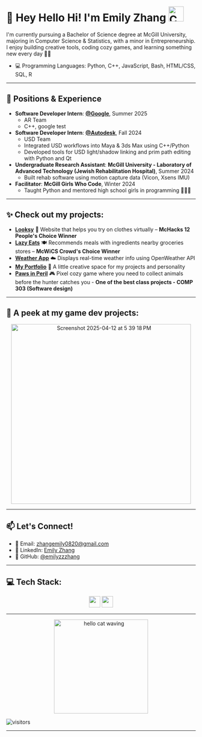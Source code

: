 # 🌸 Hey Hello Hi! I'm Emily Zhang <img src="https://raw.githubusercontent.com/Tarikul-Islam-Anik/Animated-Fluent-Emojis/master/Emojis/Animals/Cat%20Face.png" alt="Cat Face" width="40" />

I'm currently pursuing a Bachelor of Science degree at McGill University, majoring in Computer Science & Statistics, with a minor in Entrepreneurship. I enjoy building creative tools, coding cozy games, and learning something new every day 🧠🌈

* 💻 Programming Languages: Python, C++, JavaScript, Bash, HTML/CSS, SQL, R  

---

## 🚀 Positions & Experience
* **Software Developer Intern**: **[@Google](https://about.google/)**, Summer 2025
  * AR Team
  * C++, google test
* **Software Developer Intern**: **[@Autodesk](https://www.autodesk.com/)**, Fall 2024
  * USD Team
  * Integrated USD workflows into Maya & 3ds Max using C++/Python  
  * Developed tools for USD light/shadow linking and prim path editing with Python and Qt  
* **Undergraduate Research Assistant**: **McGill University - Laboratory of Advanced Technology (Jewish Rehabilitation Hospital)**, Summer 2024  
  * Built rehab software using motion capture data (Vicon, Xsens IMU)  
* **Facilitator**: **McGill Girls Who Code**, Winter 2024  
  * Taught Python and mentored high school girls in programming 🧕👩‍💻  

---

## ✨ Check out my projects:
* [**Looksy**](https://github.com/pearjuicee/Looksy) 🧠 Website that helps you try on clothes virtually – **McHacks 12 People's Choice Winner**  
* [**Lazy Eats**](https://github.com/EdiTheBacon/LazyEats) 🍽️ Recommends meals with ingredients nearby groceries stores – **McWiCS Crowd's Choice Winner**  
* [**Weather App**](https://emilyzzzhang.github.io/weather_app/) ☁️ Displays real-time weather info using OpenWeather API  
* [**My Portfolio**](https://emilyzzzhang.github.io/) 🎨 A little creative space for my projects and personality  
* [**Paws in Peril**](https://github.com/Negar-Badr/C303-project) 🎮 Pixel cozy game where you need to collect animals before the hunter catches you - **One of the best class projects - COMP 303 (Software design)**


---

## 🐾 A peek at my game dev projects:

<p align="center">
  <img width="478" alt="Screenshot 2025-04-12 at 5 39 18 PM" src="https://github.com/user-attachments/assets/3b3b7aab-bba2-47c1-8591-1f126b32df8f" />
</p>

---

## 📫 Let's Connect!
* 💌 Email: zhangemily0820@gmail.com
* 🔗 LinkedIn: [Emily Zhang](https://www.linkedin.com/in/emilyzzzhang3/)  
* 🐙 GitHub: [@emilyzzzhang](https://github.com/emilyzzzhang)

---

## 💻 Tech Stack:
<div align="center">
  <img src="https://skillicons.dev/icons?i=python,cpp,js,html,css,react,flask,qt,bash,sql" height="30" />
  <img src="https://skillicons.dev/icons?i=aws,git,github,figma,vscode" height="30" />
</div>

---

<p align="center">
  <img src="https://media.giphy.com/media/du3J3cXyzhj75IOgvA/giphy.gif" width="250" alt="hello cat waving" />
</p>

![visitors](https://komarev.com/ghpvc/?username=emilyzzzhang&color=blueviolet&style=flat-square)

---
